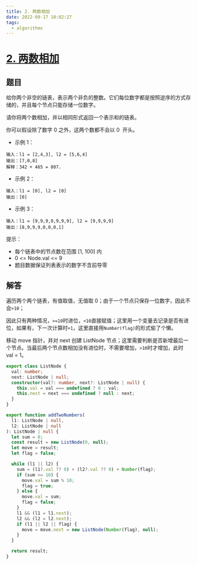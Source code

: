 ```yaml
---
title: 2. 两数相加
date: 2022-09-17 10:02:27
tags:
  - algorithms
---
```


# [2. 两数相加](https://leetcode.cn/problems/add-two-numbers/)

## 题目

给你两个非空的链表，表示两个非负的整数。它们每位数字都是按照逆序的方式存储的，并且每个节点只能存储一位数字。

请你将两个数相加，并以相同形式返回一个表示和的链表。

你可以假设除了数字 0 之外，这两个数都不会以 0  开头。

- 示例 1：

```
输入：l1 = [2,4,3], l2 = [5,6,4]
输出：[7,0,8]
解释：342 + 465 = 807.
```

- 示例 2：

```
输入：l1 = [0], l2 = [0]
输出：[0]
```

- 示例 3：

```
输入：l1 = [9,9,9,9,9,9,9], l2 = [9,9,9,9]
输出：[8,9,9,9,0,0,0,1]
```

提示：

- 每个链表中的节点数在范围 [1, 100] 内
- 0 <= Node.val <= 9
- 题目数据保证列表表示的数字不含前导零

## 解答

遍历两个两个链表，有值取值，无值取 0；由于一个节点只保存一位数字，因此不会`>10`；

因此只有两种情况，`>=10`时进位，`<10`直接赋值；这里用一个变量去记录是否有进位，如果有，下一次计算时`+1`，这里直接用`Number(flag)`的形式偷了个懒。

移动 move 指针，并对 next 创建 ListNode 节点；这里需要判断是否新增最后一个节点。当最后两个节点数相加没有进位时，不需要增加，`>10`时才增加，此时 val = 1。

```ts
export class ListNode {
  val: number;
  next: ListNode | null;
  constructor(val?: number, next?: ListNode | null) {
    this.val = val === undefined ? 0 : val;
    this.next = next === undefined ? null : next;
  }
}

export function addTwoNumbers(
  l1: ListNode | null,
  l2: ListNode | null
): ListNode | null {
  let sum = 0;
  const result = new ListNode(0, null);
  let move = result;
  let flag = false;

  while (l1 || l2) {
    sum = (l1?.val ?? 0) + (l2?.val ?? 0) + Number(flag);
    if (sum >= 10) {
      move.val = sum % 10;
      flag = true;
    } else {
      move.val = sum;
      flag = false;
    }
    l1 && (l1 = l1.next);
    l2 && (l2 = l2.next);
    if (l1 || l2 || flag) {
      move = move.next = new ListNode(Number(flag), null);
    }
  }

  return result;
}
```
